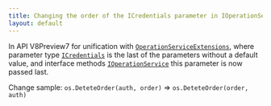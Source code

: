 ```yaml
---
title: Changing the order of the ICredentials parameter in IOperationService methods
layout: default
---
```


In API V8Preview7 for unification with [`OperationServiceExtensions`](https://syrve.github.io/front.api.sdk/v8/html/Methods_T_Resto_Front_Api_Extensions_OperationServiceExtensions.htm), where parameter type [`ICredentials`](https://syrve.github.io/front.api.sdk/v8/html/T_Resto_Front_Api_Data_Security_ICredentials.htm) is the last of the parameters without a default value, and interface methods [`IOperationService`](https://syrve.github.io/front.api.sdk/v8/html/Methods_T_Resto_Front_Api_IOperationService.htm) this parameter is now passed last. 

Change sample:
`os.DeteteOrder(auth, order)` => `os.DeteteOrder(order, auth)`